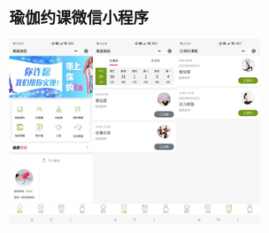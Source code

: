 # 瑜伽约课微信小程序

<img style="width:30%" src="images/Screenshot_2022-03-29-21-03-51-472_com.tencent.mm.jpg"><img style="width:30%" src="images/Screenshot_2022-03-29-21-04-16-354_com.tencent.mm.jpg"><img style="width:30%" src="images/Screenshot_2022-03-29-21-04-21-511_com.tencent.mm.jpg">
